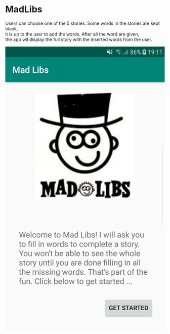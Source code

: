 # MadLibs

Users can choose one of the 5 stories. Some words in the stories are kept blank,</br>
it is up to the user to add the words. After all the word are given,</br>
the app wil display the full story with the inserted words from the user.</br>

![Screenshot](Screenshot_MadLibs.jpg)
